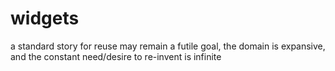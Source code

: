 # widgets
a standard story for reuse may remain a futile goal, the domain is expansive, and the constant need/desire to re-invent is infinite
